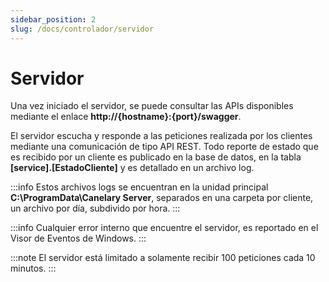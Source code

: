 ```yaml
---
sidebar_position: 2
slug: /docs/controlador/servidor
---
```


# Servidor

Una vez iniciado el servidor, se puede consultar las APIs disponibles mediante el enlace **http://\{hostname\}:\{port\}/swagger**.

El servidor escucha y responde a las peticiones realizada por los clientes mediante una comunicación de tipo API REST. Todo reporte de estado que es recibido por un cliente es publicado en la base de datos, en la tabla **[service].[EstadoCliente]** y es detallado en un archivo log.

:::info
Estos archivos logs se encuentran en la unidad principal **C:\ProgramData\Canelary Server**, separados en una carpeta por cliente, un archivo por día, subdivido por hora.
:::

:::info
Cualquier error interno que encuentre el servidor, es reportado en el Visor de Eventos de Windows.
:::

:::note
El servidor está limitado a solamente recibir 100 peticiones cada 10 minutos.
:::

